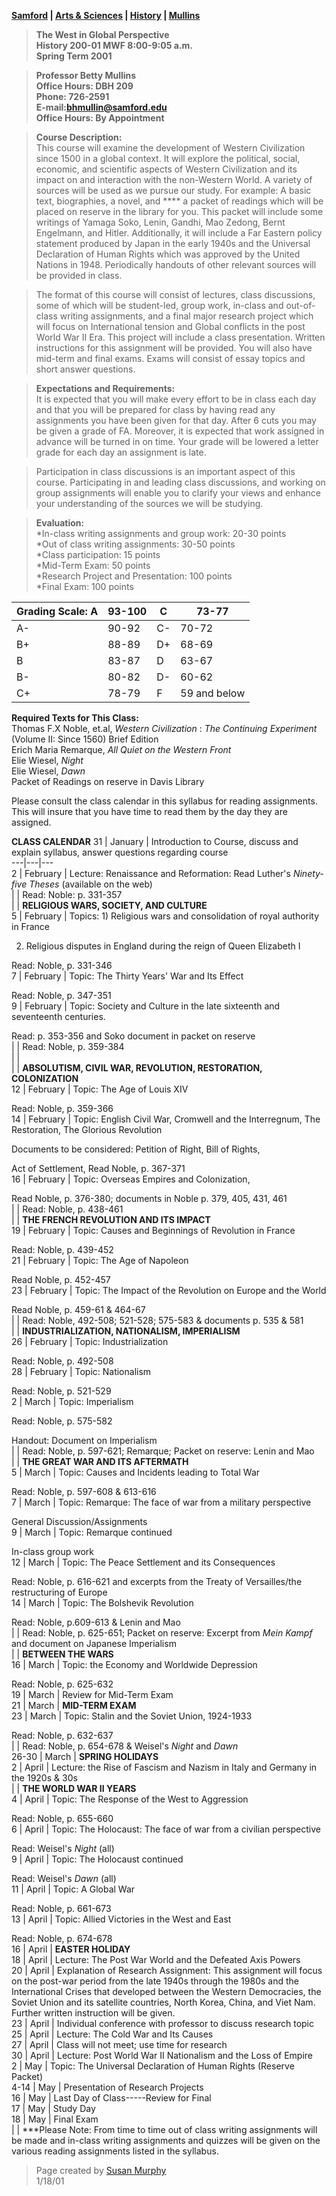 **[Samford](http://www.samford.edu)  |  [Arts &
Sciences](http://www.samford.edu/schools/artsci/cover.html)  |
[History](http://www.samford.edu/schools/artsci/history/index.html)  |
[Mullins](http://www.samford.edu/schools/artsci/history/faculty/bhmullin/index.html)**

> **The West in Global Perspective**  
> **History 200-01 MWF 8:00-9:05 a.m.**  
> **Spring Term 2001**

>

> **Professor Betty Mullins**  
> **Office Hours: DBH 209**  
> **Phone: 726-2591**  
> **E-mail:[bhmullin@samford.edu](mailto:bhmullin@samford.edu)**  
> **Office Hours: By Appointment**

>

> **Course Description:**  
>  This course will examine the development of Western Civilization since 1500
in a global context. It will explore the political, social, economic, and
scientific aspects of Western Civilization and its impact on and interaction
with the non-Western World. A variety of sources will be used as we pursue our
study. For example: A basic text, biographies, a novel, and **** a packet of
readings which will be placed on reserve in the library for you. This packet
will include some writings of Yamaga Soko, Lenin, Gandhi, Mao Zedong, Bernt
Engelmann, and Hitler. Additionally, it will include a Far Eastern policy
statement produced by Japan in the early 1940s and the Universal Declaration
of Human Rights which was approved by the United Nations in 1948\.
Periodically handouts of other relevant sources will be provided in class.

>

> The format of this course will consist of lectures, class discussions, some
of which will be student-led, group work, in-class and out-of-class writing
assignments, and a final major research project which will focus on
International tension and Global conflicts in the post World War II Era. This
project will include a class presentation. Written instructions for this
assignment will be provided. You will also have mid-term and final exams.
Exams will consist of essay topics and short answer questions.

>

> **Expectations and Requirements:**  
>  It is expected that you will make every effort to be in class each day and
that you will be prepared for class by having read any assignments you have
been given for that day. After 6 cuts you may be given a grade of FA.
Moreover, it is expected that work assigned in advance will be turned in on
time. Your grade will be lowered a letter grade for each day an assignment is
late.

>

> Participation in class discussions is an important aspect of this course.
Participating in and leading class discussions, and working on group
assignments will enable you to clarify your views and enhance your
understanding of the sources we will be studying.

>

> **Evaluation:**  
>  *In-class writing assignments and group work: 20-30 points  
> *Out of class writing assignments: 30-50 points  
> *Class participation: 15 points  
> *Mid-Term Exam: 50 points  
> *Research Project and Presentation: 100 points  
> *Final Exam: 100 points

  
**Grading Scale:** A | 93-100 | C | 73-77  
---|---|---|---  
A- | 90-92 | C- | 70-72  
B+ | 88-89 | D+ | 68-69  
B | 83-87 | D | 63-67  
B- | 80-82 | D- | 60-62  
C+ | 78-79 | F | 59 and below  
  
**Required Texts for This Class:**  
Thomas F.X Noble, et.al, _Western Civilization_ : _The Continuing Experiment_
(Volume II: Since 1560) Brief Edition  
Erich Maria Remarque, _All Quiet on the Western Front_  
Elie Wiesel, _Night_  
Elie Wiesel, _Dawn_  
Packet of Readings on reserve in Davis Library

Please consult the class calendar in this syllabus for reading assignments.
This will insure that you have time to read them by the day they are assigned.  
    
    
  

**CLASS CALENDAR** 31 | January | Introduction to Course, discuss and explain
syllabus, answer questions regarding course  
---|---|---  
2 | February | Lecture: Renaissance and Reformation: Read Luther's _Ninety-
five Theses_ (available on the web)  
  |   | Read: Noble: p. 331-357  
  |   | **RELIGIOUS WARS, SOCIETY, AND CULTURE**  
5  | February | Topics: 1) Religious wars and consolidation of royal authority
in France

2) Religious disputes in England during the reign of Queen Elizabeth I

Read: Noble, p. 331-346  
7 | February | Topic: The Thirty Years' War and Its Effect

Read: Noble, p. 347-351  
9  | February | Topic: Society and Culture in the late sixteenth and
seventeenth centuries.

Read: p. 353-356 and Soko document in packet on reserve  
  |   | Read: Noble, p. 359-384  
  |   |  
  |   | **ABSOLUTISM, CIVIL WAR, REVOLUTION, RESTORATION, COLONIZATION**  
12 | February | Topic: The Age of Louis XIV

Read: Noble, p. 359-366  
14 | February | Topic: English Civil War, Cromwell and the Interregnum, The
Restoration, The Glorious Revolution

Documents to be considered: Petition of Right, Bill of Rights,

Act of Settlement, Read Noble, p. 367-371  
16 | February | Topic: Overseas Empires and Colonization,

Read Noble, p. 376-380; documents in Noble p. 379, 405, 431, 461  
  |   | Read: Noble, p. 438-461  
  |   | **THE FRENCH REVOLUTION AND ITS IMPACT**  
19 | February | Topic: Causes and Beginnings of Revolution in France

Read: Noble, p. 439-452  
21 | February | Topic: The Age of Napoleon

Read Noble, p. 452-457  
23 | February | Topic: The Impact of the Revolution on Europe and the World

Read Noble, p. 459-61 & 464-67  
  |   | Read: Noble, 492-508; 521-528; 575-583 & documents p. 535 & 581  
  |   | **INDUSTRIALIZATION, NATIONALISM, IMPERIALISM**  
26  | February | Topic: Industrialization

Read: Noble, p. 492-508  
28 | February | Topic: Nationalism

Read: Noble, p. 521-529  
2 | March | Topic: Imperialism

Read: Noble, p. 575-582

Handout: Document on Imperialism  
  |   | Read: Noble, p. 597-621; Remarque; Packet on reserve: Lenin and Mao  
  |   | **THE GREAT WAR AND ITS AFTERMATH**  
5 | March | Topic: Causes and Incidents leading to Total War

Read: Noble, p. 597-608 & 613-616  
7 | March | Topic: Remarque: The face of war from a military perspective

General Discussion/Assignments  
9 | March | Topic: Remarque continued

In-class group work  
12 | March | Topic: The Peace Settlement and its Consequences

Read: Noble, p. 616-621 and excerpts from the Treaty of Versailles/the
restructuring of Europe  
14 | March | Topic: The Bolshevik Revolution

Read: Noble, p.609-613 & Lenin and Mao  
  |   | Read: Noble, p. 625-651; Packet on reserve: Excerpt from _Mein Kampf_
and document on Japanese Imperialism  
  |   | **BETWEEN THE WARS**  
16 | March | Topic: the Economy and Worldwide Depression

Read: Noble, p. 625-632  
19 | March | Review for Mid-Term Exam  
21 | March | **MID-TERM EXAM**  
23 | March | Topic: Stalin and the Soviet Union, 1924-1933

Read: Noble, p. 632-637  
  |   | Read: Noble, p. 654-678 & Weisel's _Night_ and _Dawn_  
26-30 | March | **SPRING HOLIDAYS**  
2 | April | Lecture: the Rise of Fascism and Nazism in Italy and Germany in
the 1920s & 30s  
  |   | **THE WORLD WAR II YEARS**  
4 | April | Topic: The Response of the West to Aggression

Read: Noble, p. 655-660  
6 | April | Topic: The Holocaust: The face of war from a civilian perspective

Read: Weisel's _Night_ (all)  
9 | April | Topic: The Holocaust continued

Read: Weisel's _Dawn_ (all)  
11 | April | Topic: A Global War

Read: Noble, p. 661-673  
13 | April | Topic: Allied Victories in the West and East

Read: Noble, p. 674-678  
16 | April | **EASTER HOLIDAY**  
18 | April | Lecture: The Post War World and the Defeated Axis Powers  
20 | April | Explanation of Research Assignment: This assignment will focus on
the post-war period from the late 1940s through the 1980s and the
International Crises that developed between the Western Democracies, the
Soviet Union and its satellite countries, North Korea, China, and Viet Nam.
Further written instruction will be given.  
23 | April | Individual conference with professor to discuss research topic  
25 | April | Lecture: The Cold War and Its Causes  
27 | April | Class will not meet; use time for research  
30 | April | Lecture: Post World War II Nationalism and the Loss of Empire  
2 | May | Topic: The Universal Declaration of Human Rights (Reserve Packet)  
4-14 | May | Presentation of Research Projects  
16 | May | Last Day of Class-----Review for Final  
17 | May | Study Day  
18 | May | Final Exam  
  |   | ***Please Note: From time to time out of class writing assignments
will be made and in-class writing assignments and quizzes will be given on the
various reading assignments listed in the syllabus.  
  
> Page created by [Susan Murphy](mailto:swmurphy@samford.edu)  
> 1/18/01

